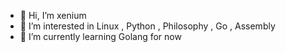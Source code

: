 - 👋 Hi, I’m xenium
- 👀 I’m interested in Linux , Python , Philosophy , Go , Assembly 
- 🌱 I’m currently learning Golang for now 
